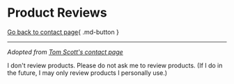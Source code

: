 # Product Reviews

[Go back to contact page](./index.md){ .md-button }

---

_Adopted from [Tom Scott's contact page](https://tomscott.com/contact/reviews)_

I don't review products. Please do not ask me to review products. (If I do in the future, I
may only review products I personally use.)

